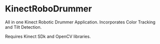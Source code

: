# KinectRoboDrummer
All in one Kinect Robotic Drummer Application. Incorporates Color Tracking and Tilt Detection.

Requires Kinect SDk and OpenCV libraries.
